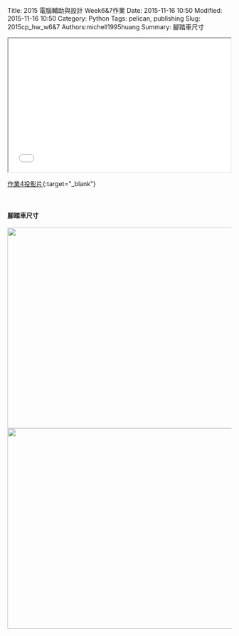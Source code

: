 Title: 2015 電腦輔助與設計 Week6&7作業
Date: 2015-11-16 10:50
Modified: 2015-11-16 10:50
Category: Python
Tags: pelican, publishing
Slug: 2015cp_hw_w6&7
Authors:michell1995huang
Summary: 腳踏車尺寸

<iframe src="simplest4.html" width="500" height="300"></iframe>

[作業4投影片](simplest4.html){:target="_blank"}

<br>
<h4>腳踏車尺寸</h4>
<img src="https://copy.com/RIJVHVeUKZ79TJbv"width="550"height="450">
<br>
<img src="https://copy.com/RIJVHVeUKZ79TJbv"width="550"height="450">
<br>
